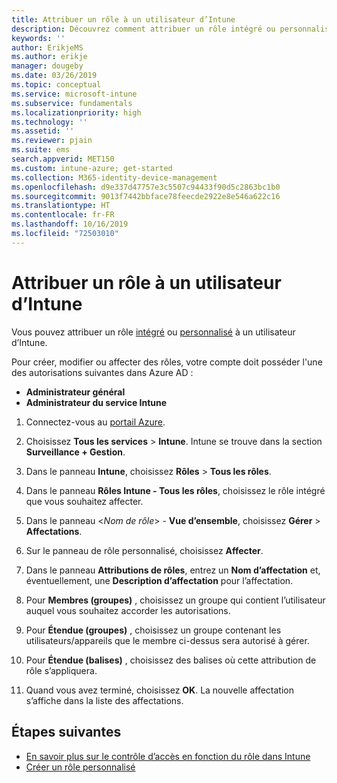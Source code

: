 ```yaml
---
title: Attribuer un rôle à un utilisateur d’Intune
description: Découvrez comment attribuer un rôle intégré ou personnalisé à un utilisateur dans Microsoft Intune.
keywords: ''
author: ErikjeMS
ms.author: erikje
manager: dougeby
ms.date: 03/26/2019
ms.topic: conceptual
ms.service: microsoft-intune
ms.subservice: fundamentals
ms.localizationpriority: high
ms.technology: ''
ms.assetid: ''
ms.reviewer: pjain
ms.suite: ems
search.appverid: MET150
ms.custom: intune-azure; get-started
ms.collection: M365-identity-device-management
ms.openlocfilehash: d9e337d47757e3c5507c94433f90d5c2863bc1b0
ms.sourcegitcommit: 9013f7442bbface78feecde2922e8e546a622c16
ms.translationtype: HT
ms.contentlocale: fr-FR
ms.lasthandoff: 10/16/2019
ms.locfileid: "72503010"
---
```

# <a name="assign-a-role-to-an-intune-user"></a>Attribuer un rôle à un utilisateur d’Intune

Vous pouvez attribuer un rôle [intégré](role-based-access-control.md#built-in-roles) ou [personnalisé](create-custom-role.md) à un utilisateur d’Intune.

Pour créer, modifier ou affecter des rôles, votre compte doit posséder l'une des autorisations suivantes dans Azure AD :
- **Administrateur général**
- **Administrateur du service Intune**

1. Connectez-vous au [portail Azure](https://portal.azure.com).

2. Choisissez **Tous les services** > **Intune**. Intune se trouve dans la section **Surveillance + Gestion**.

3. Dans le panneau **Intune**, choisissez **Rôles** > **Tous les rôles**.

4. Dans le panneau **Rôles Intune - Tous les rôles**, choisissez le rôle intégré que vous souhaitez affecter.

5. Dans le panneau <*Nom de rôle*> - **Vue d’ensemble**, choisissez **Gérer** > **Affectations**.

6. Sur le panneau de rôle personnalisé, choisissez **Affecter**.

7. Dans le panneau **Attributions de rôles**, entrez un **Nom d’affectation** et, éventuellement, une **Description d’affectation** pour l’affectation.

8. Pour **Membres (groupes)** , choisissez un groupe qui contient l’utilisateur auquel vous souhaitez accorder les autorisations.

9. Pour **Étendue (groupes)** , choisissez un groupe contenant les utilisateurs/appareils que le membre ci-dessus sera autorisé à gérer.

10. Pour **Étendue (balises)** , choisissez des balises où cette attribution de rôle s’appliquera.

11. Quand vous avez terminé, choisissez **OK**. La nouvelle affectation s’affiche dans la liste des affectations.


## <a name="next-steps"></a>Étapes suivantes
- [En savoir plus sur le contrôle d’accès en fonction du rôle dans Intune](role-based-access-control.md)
- [Créer un rôle personnalisé](create-custom-role.md)
